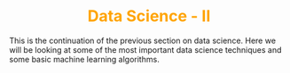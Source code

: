 <h1 align="center" style="color: orange"> Data Science - II </h1>

This is the continuation of the previous section on data science. Here we will be looking at some of the most important data science techniques and some basic machine learning algorithms. 

<!-- 
- ML
    - Supervised
        - Regression
        - Classification
    - Unsupervised
        - Clustering
        - Dimensionality Reduction
    - Reinforcement
Algorithms in each category
 -->
